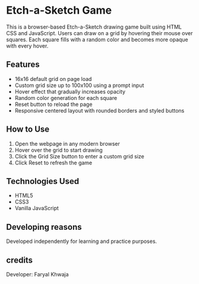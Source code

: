 # Etch-a-Sketch Game

This is a browser-based Etch-a-Sketch drawing game built using HTML CSS and JavaScript. Users can draw on a grid by hovering their mouse over squares. Each square fills with a random color and becomes more opaque with every hover.

## Features

- 16x16 default grid on page load
- Custom grid size up to 100x100 using a prompt input
- Hover effect that gradually increases opacity
- Random color generation for each square
- Reset button to reload the page
- Responsive centered layout with rounded borders and styled buttons

## How to Use

1. Open the webpage in any modern browser
2. Hover over the grid to start drawing
3. Click the Grid Size button to enter a custom grid size
4. Click Reset to refresh the game

## Technologies Used

- HTML5
- CSS3
- Vanilla JavaScript

## Developing reasons

Developed independently for learning and practice purposes.

## credits

Developer: Faryal Khwaja